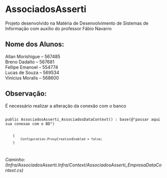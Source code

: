 # AssociadosAsserti
Projeto desenvolvido na Matéria de Desenvolvimento de Sistemas de Informação com auxilio do professor Fábio Navarro

<h2><b>Nome dos Alunos: </b></h2>

Allan Morishigue – 567485<br/>
Breno Dadalto – 567681<br/>
Fellipe Emanoel – 554774<br/>
Lucas de Souza – 569534<br/>
Vinicius Moralis – 568600<br/>


<h2><b>Observação:</h2></b>

É necessário realizar a alteração da conexão com o banco

<code>
public AssociadosAsserti_AssociadosDataContext() : base(@"passar aqui sua conexao com o BD")

        {
            Configuration.ProxyCreationEnabled = false;
        }
</code>
        
<i>Caminho: (Infra/AssociadosAsserti.Infra/Context/AssociadosAsserti_EmpresaDataContext.cs)</i>
